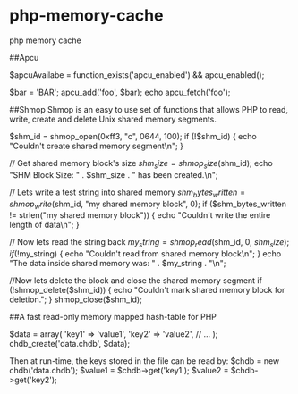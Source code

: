 # php-memory-cache
php memory cache

##Apcu

$apcuAvailabe = function_exists('apcu_enabled') && apcu_enabled();

$bar = 'BAR';
apcu_add('foo', $bar);
echo apcu_fetch('foo');


##Shmop
Shmop is an easy to use set of functions that allows PHP to read, write, create and delete Unix shared memory segments.


$shm_id = shmop_open(0xff3, "c", 0644, 100);
if (!$shm_id) {
    echo "Couldn't create shared memory segment\n";
}

// Get shared memory block's size
$shm_size = shmop_size($shm_id);
echo "SHM Block Size: " . $shm_size . " has been created.\n";

// Lets write a test string into shared memory
$shm_bytes_written = shmop_write($shm_id, "my shared memory block", 0);
if ($shm_bytes_written != strlen("my shared memory block")) {
    echo "Couldn't write the entire length of data\n";
}

// Now lets read the string back
$my_string = shmop_read($shm_id, 0, $shm_size);
if (!$my_string) {
    echo "Couldn't read from shared memory block\n";
}
echo "The data inside shared memory was: " . $my_string . "\n";

//Now lets delete the block and close the shared memory segment
if (!shmop_delete($shm_id)) {
    echo "Couldn't mark shared memory block for deletion.";
}
shmop_close($shm_id);

##A fast read-only memory mapped hash-table for PHP

  $data = array(
        'key1' => 'value1',
        'key2' => 'value2',
        // ...
  );
  chdb_create('data.chdb', $data);


Then at run-time, the keys stored in the file can be read by:
  $chdb = new chdb('data.chdb');
  $value1 = $chdb->get('key1');
  $value2 = $chdb->get('key2');


